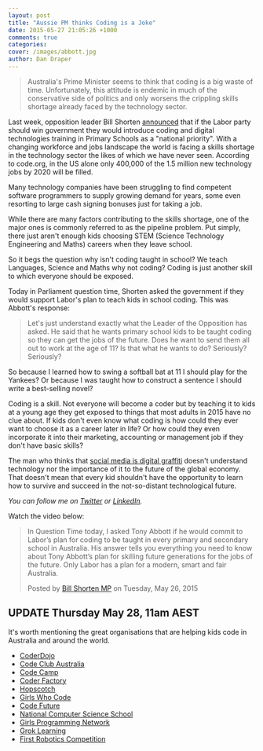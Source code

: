 ```yaml
---
layout: post
title: "Aussie PM thinks Coding is a Joke"
date: 2015-05-27 21:05:26 +1000
comments: true
categories: 
cover: /images/abbott.jpg
author: Dan Draper
---
```


> Australia's Prime Minister seems to think that coding is a big waste of time. Unfortunately, this attitude is endemic in much of the conservative side of politics and only worsens the crippling skills shortage already faced by the technology sector.

Last week, opposition leader Bill Shorten [announced](http://www.itnews.com.au/News/404041,shorten-wants-all-school-kids-to-learn-to-code.aspx) that if the Labor party should win government they would introduce coding and digital technologies training in Primary Schools as a "national priority".
With a changing workforce and jobs landscape the world is facing a skills shortage in the technology sector the likes of which we have never seen. According to code.org, in the US alone only 400,000 of the 1.5 million new technology jobs by 2020 will be filled.

Many technology companies have been struggling to find competent software programmers to supply growing demand for years, some even resorting to large cash signing bonuses just for taking a job.

While there are many factors contributing to the skills shortage, one of the major ones is commonly referred to as the pipeline problem. Put simply, there just aren't enough kids choosing STEM (Science Technology Engineering and Maths) careers when they leave school.

So it begs the question why isn't coding taught in school? We teach Languages, Science and Maths why not coding? Coding is just another skill to which everyone should be exposed.

Today in Parliament question time, Shorten asked the government if they would support Labor's plan to teach kids in school coding. This was Abbott's response:

<blockquote>Let's just understand exactly what the Leader of the Opposition has asked. He said that he wants primary school kids to be taught coding so they can get the jobs of the future. Does he want to send them all out to work at the age of 11? Is that what he wants to do? Seriously? Seriously?</blockquote>

So because I learned how to swing a softball bat at 11 I should play for the Yankees? Or because I was taught how to construct a sentence I should write a best-selling novel?

Coding is a skill. Not everyone will become a coder but by teaching it to kids at a young age they get exposed to things that most adults in 2015 have no clue about. If kids don't even know what coding is how could they ever want to choose it as a career later in life? Or how could they even incorporate it into their marketing, accounting or management job if they don't have basic skills?

The man who thinks that [social media is digital graffiti](http://www.theage.com.au/it-pro/government-it/tony-abbott-dismisses-social-media-as-electronic-graffiti-again-20150126-12yg26.html) doesn't understand technology nor the importance of it to the future of the global economy. That doesn't mean that every kid shouldn't have the opportunity to learn how to survive and succeed in the not-so-distant technological future.

_You can follow me on [Twitter](https://twitter.com/danieldraper) or [LinkedIn](https://au.linkedin.com/in/ddraper)._

Watch the video below:

<div id="fb-root"></div><script>(function(d, s, id) {  var js, fjs = d.getElementsByTagName(s)[0];  if (d.getElementById(id)) return;  js = d.createElement(s); js.id = id;  js.src = "//connect.facebook.net/en_US/sdk.js#xfbml=1&version=v2.3";  fjs.parentNode.insertBefore(js, fjs);}(document, 'script', 'facebook-jssdk'));</script><div class="fb-video" data-allowfullscreen="true" data-href="https://www.facebook.com/BillShorten/videos/833963683306861/"><div class="fb-xfbml-parse-ignore"><blockquote cite="/BillShorten/videos/833963683306861/"><a href="/BillShorten/videos/833963683306861/"></a><p>In Question Time today, I asked Tony Abbott if he would commit to Labor’s plan for coding to be taught in every primary and secondary school in Australia. His answer tells you everything you need to know about Tony Abbott’s plan for skilling future generations for the jobs of the future. Only Labor has a plan for a modern, smart and fair Australia.</p>Posted by <a href="https://www.facebook.com/BillShorten">Bill Shorten MP</a> on Tuesday, May 26, 2015</blockquote></div></div>

## UPDATE Thursday May 28, 11am AEST

It's worth mentioning the great organisations that are helping kids code in Australia and around the world.

* [CoderDojo](https://coderdojo.com/)
* [Code Club Australia](http://www.codeclubau.org/)
* [Code Camp](http://www.codecamp.com.au/)
* [Coder Factory](http://coderfactory.com)
* [Hopscotch](http://gethopscotch.com)
* [Girls Who Code](http://girlswhocode.com)
* [Code Future](http://www.codefuture.org/)
* [National Computer Science School](http://ncss.edu.au/)
* [Girls Programming Network](https://sites.google.com/site/girlsprogrammingnetwork/)
* [Grok Learning](https://groklearning.com/)
* [First Robotics Competition](https://firstaustralia.org/competitions/first-robotics-competition/)
